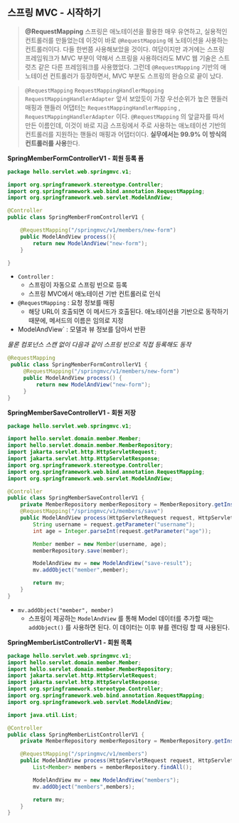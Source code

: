 ## 스프링 MVC - 시작하기

> **@RequestMapping**
스프링은 애노테이션을 활용한 매우 유연하고, 실용적인 컨트롤러를 만들었는데 이것이 바로 `@RequestMapping` 애 노테이션을 사용하는 컨트롤러이다. 다들 한번쯤 사용해보았을 것이다.
여담이지만 과거에는 스프링 프레임워크가 MVC 부분이 약해서 스프링을 사용하더라도 MVC 웹 기술은 스트럿츠 같은 다른 프레임워크를 사용했었다. 그런데 `@RequestMapping` 기반의 애노테이션 컨트롤러가 등장하면서, MVC 부분도 스프링의 완승으로 끝이 났다.

> `@RequestMapping` `RequestMappingHandlerMapping` `RequestMappingHandlerAdapter`
앞서 보았듯이 가장 우선순위가 높은 핸들러 매핑과 핸들러 어댑터는 `RequestMappingHandlerMapping` , `RequestMappingHandlerAdapter` 이다.
`@RequestMapping` 의 앞글자를 따서 만든 이름인데, 이것이 바로 지금 스프링에서 주로 사용하는 애노테이션 기반의
컨트롤러를 지원하는 핸들러 매핑과 어댑터이다. **실무에서는 99.9% 이 방식의 컨트롤러를 사용**한다.

**SpringMemberFormControllerV1 - 회원 등록 폼**
```java
package hello.servlet.web.springmvc.v1;

import org.springframework.stereotype.Controller;
import org.springframework.web.bind.annotation.RequestMapping;
import org.springframework.web.servlet.ModelAndView;

@Controller
public class SpringMemberFromControllerV1 {

    @RequestMapping("/springmvc/v1/members/new-form")
    public ModelAndView process(){
        return new ModelAndView("new-form");
    }

}
```
- `Controller` : 
	- 스프링이 자동으로 스프링 빈으로 등록
	- 스프링 MVC에서 애노테이션 기반 컨트롤러로 인식
- `@RequestMapping` : 요청 정보를 매핑
	- 해당 URL이 호출되면 이 메서드가 호출된다. 애노테이션을 기반으로 동작하기 때문에, 메서드의 이름은 임의로 지정
- ModelAndView` : 모델과 뷰 정보를 담아서 반환

*물론 컴포넌스 스캔 없이 다음과 같이 스프링 빈으로 직접 등록해도 동작*
```java
@RequestMapping
 public class SpringMemberFormControllerV1 {
     @RequestMapping("/springmvc/v1/members/new-form")
     public ModelAndView process() {
         return new ModelAndView("new-form");
     }
}
```


**SpringMemberSaveControllerV1 - 회원 저장**
```java
package hello.servlet.web.springmvc.v1;

import hello.servlet.domain.member.Member;
import hello.servlet.domain.member.MemberRepository;
import jakarta.servlet.http.HttpServletRequest;
import jakarta.servlet.http.HttpServletResponse;
import org.springframework.stereotype.Controller;
import org.springframework.web.bind.annotation.RequestMapping;
import org.springframework.web.servlet.ModelAndView;

@Controller
public class SpringMemberSaveControllerV1 {
    private MemberRepository memberRepository = MemberRepository.getInstance();
    @RequestMapping("/springmvc/v1/members/save")
    public ModelAndView process(HttpServletRequest request, HttpServletResponse response){
        String username = request.getParameter("username");
        int age = Integer.parseInt(request.getParameter("age"));

        Member member = new Member(username, age);
        memberRepository.save(member);

        ModelAndView mv = new ModelAndView("save-result");
        mv.addObject("member",member);

        return mv;
    }
}
```
- `mv.addObject("member", member)`
	- 스프링이 제공하는 `ModelAndView` 를 통해 Model 데이터를 추가할 때는 `addObject()` 를 사용하면 된다. 이 데이터는 이후 뷰를 렌더링 할 때 사용된다.

**SpringMemberListControllerV1 - 회원 목록**
```java
package hello.servlet.web.springmvc.v1;
import hello.servlet.domain.member.Member;
import hello.servlet.domain.member.MemberRepository;
import jakarta.servlet.http.HttpServletRequest;
import jakarta.servlet.http.HttpServletResponse;
import org.springframework.stereotype.Controller;
import org.springframework.web.bind.annotation.RequestMapping;
import org.springframework.web.servlet.ModelAndView;

import java.util.List;

@Controller
public class SpringMemberListControllerV1 {
    private MemberRepository memberRepository = MemberRepository.getInstance();

    @RequestMapping("/springmvc/v1/members")
    public ModelAndView process(HttpServletRequest request, HttpServletResponse response){
        List<Member> members = memberRepository.findAll();

        ModelAndView mv = new ModelAndView("members");
        mv.addObject("members",members);

        return mv;
    }
}
```



